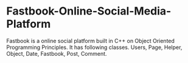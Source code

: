 # Fastbook-Online-Social-Media-Platform
Fastbook is a online social platform built in C++ on Object Oriented Programming Principles. It has following classes. Users, Page, Helper, Object, Date, Fastbook, Post, Comment.
